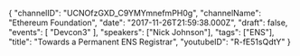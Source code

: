 {
    "channelID": "UCNOfzGXD_C9YMYmnefmPH0g",
    "channelName": "Ethereum Foundation",
    "date": "2017-11-26T21:59:38.000Z",
    "draft": false,
    "events": [
        "Devcon3"
    ],
    "speakers": ["Nick Johnson"],
    "tags": ["ENS"],
    "title": "Towards a Permanent ENS Registrar",
    "youtubeID": "R-fE51sQdtY"
}
